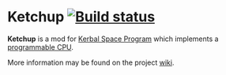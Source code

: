 Ketchup [![Build status][build-badge]][build]
=================================================

**Ketchup** is a mod for [Kerbal Space Program][ksp] which implements a [programmable CPU][dcpu].

More information may be found on the project [wiki][wiki].

[dcpu]: https://web.archive.org/web/20140101092129/http://dcpu.com/
[ksp]: https://kerbalspaceprogram.com/
[wiki]: https://github.com/KerbalSystems/Ketchup/wiki
[build]: https://ci.appveyor.com/project/dbb/ketchup
[build-badge]: https://ci.appveyor.com/api/projects/status/b753mvqorqnk88dd
